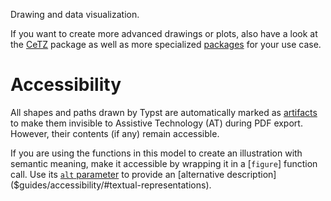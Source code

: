 Drawing and data visualization.

If you want to create more advanced drawings or plots, also have a look at the
[CeTZ](https://github.com/johannes-wolf/cetz) package as well as more
specialized [packages]($universe) for your use case.

# Accessibility

All shapes and paths drawn by Typst are automatically marked as
[artifacts]($pdf.artifact) to make them invisible to Assistive Technology (AT)
during PDF export. However, their contents (if any) remain accessible.

If you are using the functions in this model to create an illustration with
semantic meaning, make it accessible by wrapping it in a [`figure`] function
call. Use its [`alt` parameter]($figure.alt) to provide an
[alternative description]($guides/accessibility/#textual-representations).
